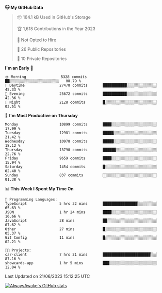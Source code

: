 <!--START_SECTION:waka-->
**🐱 My GitHub Data** 

> 📦 164.1 kB Used in GitHub's Storage 
 > 
> 🏆 1,618 Contributions in the Year 2023
 > 
> 🚫 Not Opted to Hire
 > 
> 📜 26 Public Repositories 
 > 
> 🔑 10 Private Repositories 
 > 
**I'm an Early 🐤** 

```text
🌞 Morning                5328 commits        ██░░░░░░░░░░░░░░░░░░░░░░░   08.79 % 
🌆 Daytime                27470 commits       ███████████░░░░░░░░░░░░░░   45.33 % 
🌃 Evening                25672 commits       ███████████░░░░░░░░░░░░░░   42.36 % 
🌙 Night                  2128 commits        █░░░░░░░░░░░░░░░░░░░░░░░░   03.51 % 
```
📅 **I'm Most Productive on Thursday** 

```text
Monday                   10899 commits       ████░░░░░░░░░░░░░░░░░░░░░   17.99 % 
Tuesday                  12981 commits       █████░░░░░░░░░░░░░░░░░░░░   21.42 % 
Wednesday                10978 commits       █████░░░░░░░░░░░░░░░░░░░░   18.12 % 
Thursday                 13790 commits       ██████░░░░░░░░░░░░░░░░░░░   22.76 % 
Friday                   9659 commits        ████░░░░░░░░░░░░░░░░░░░░░   15.94 % 
Saturday                 1454 commits        █░░░░░░░░░░░░░░░░░░░░░░░░   02.40 % 
Sunday                   837 commits         ░░░░░░░░░░░░░░░░░░░░░░░░░   01.38 % 
```


📊 **This Week I Spent My Time On** 

```text
💬 Programming Languages: 
TypeScript               5 hrs 32 mins       ████████████████░░░░░░░░░   65.63 % 
JSON                     1 hr 24 mins        ████░░░░░░░░░░░░░░░░░░░░░   16.66 % 
JavaScript               38 mins             ██░░░░░░░░░░░░░░░░░░░░░░░   07.62 % 
Other                    27 mins             █░░░░░░░░░░░░░░░░░░░░░░░░   05.37 % 
Git Config               11 mins             █░░░░░░░░░░░░░░░░░░░░░░░░   02.21 % 

🐱‍💻 Projects: 
car-client               7 hrs 21 mins       ██████████████████████░░░   87.16 % 
showcards-app            1 hr 5 mins         ███░░░░░░░░░░░░░░░░░░░░░░   12.84 % 
```


 Last Updated on 21/06/2023 15:12:25 UTC
<!--END_SECTION:waka-->

[![AlwaysAwake's GitHub stats](https://github-readme-stats.vercel.app/api?username=AlwaysAwake&show_icons=true&theme=github_dark&count_private=true)](https://github.com/AlwaysAwake/AlwaysAwake)
